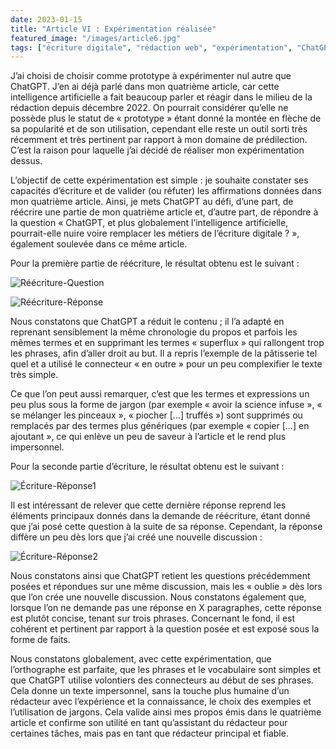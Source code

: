 ```yaml
---
date: 2023-01-15
title: "Article VI : Expérimentation réalisée"
featured_image: "/images/article6.jpg"
tags: ["écriture digitale", "rédaction web", "expérimentation", "ChatGPT"]
---
```


J’ai choisi de choisir comme prototype à expérimenter nul autre que ChatGPT. J’en ai déjà parlé dans mon quatrième article, car cette intelligence artificielle a fait beaucoup parler et réagir dans le milieu de la rédaction depuis décembre 2022. On pourrait considérer qu’elle ne possède plus le statut de « prototype » étant donné la montée en flèche de sa popularité et de son utilisation, cependant elle reste un outil sorti très récemment et très pertinent par rapport à mon domaine de prédilection. C’est la raison pour laquelle j’ai décidé de réaliser mon expérimentation dessus.

L’objectif de cette expérimentation est simple : je souhaite constater ses capacités d’écriture et de valider (ou réfuter) les affirmations données dans mon quatrième article. Ainsi, je mets ChatGPT au défi, d’une part, de réécrire une partie de mon quatrième article et, d’autre part, de répondre à la question « ChatGPT, et plus globalement l’intelligence artificielle, pourrait-elle nuire voire remplacer les métiers de l’écriture digitale ? », également soulevée dans ce même article. 

Pour la première partie de réécriture, le résultat obtenu est le suivant :

![Réécriture-Question](../images/chatgpt-reecriture-1.jpg)
<!-- ![Réécriture-Question](../../images/chatgpt-reecriture-1.jpg) -->
![Réécriture-Réponse](../images/chatgpt-reecriture-2.jpg)

Nous constatons que ChatGPT a réduit le contenu ; il l’a adapté en reprenant sensiblement la même chronologie du propos et parfois les mêmes termes et en supprimant les termes « superflux » qui rallongent trop les phrases, afin d’aller droit au but. Il a repris l’exemple de la pâtisserie tel quel et a utilisé le connecteur « en outre » pour un peu complexifier le texte très simple.

Ce que l’on peut aussi remarquer, c’est que les termes et expressions un peu plus sous la forme de jargon (par exemple « avoir la science infuse », « se mélanger les pinceaux », « piocher […] truffés ») sont supprimés ou remplacés par des termes plus génériques (par exemple « copier […] en ajoutant », ce qui enlève un peu de saveur à l’article et le rend plus impersonnel.

Pour la seconde partie d’écriture, le résultat obtenu est le suivant :

![Écriture-Réponse1](../images/chatgpt-ecriture-1.jpg)

Il est intéressant de relever que cette dernière réponse reprend les éléments principaux donnés dans la demande de réécriture, étant donné que j’ai posé cette question à la suite de sa réponse. Cependant, la réponse diffère un peu dès lors que j’ai créé une nouvelle discussion :

![Écriture-Réponse2](../images/chatgpt-ecriture-2.jpg)

Nous constatons ainsi que ChatGPT retient les questions précédemment posées et répondues sur une même discussion, mais les « oublie » dès lors que l’on crée une nouvelle discussion. Nous constatons également que, lorsque l’on ne demande pas une réponse en X paragraphes, cette réponse est plutôt concise, tenant sur trois phrases. Concernant le fond, il est cohérent et pertinent par rapport à la question posée et est exposé sous la forme de faits.

Nous constatons globalement, avec cette expérimentation, que l’orthographe est parfaite, que les phrases et le vocabulaire sont simples et que ChatGPT utilise volontiers des connecteurs au début de ses phrases. Cela donne un texte impersonnel, sans la touche plus humaine d’un rédacteur avec l’expérience et la connaissance, le choix des exemples et l’utilisation de jargons. Cela valide ainsi mes propos émis dans le quatrième article et confirme son utilité en tant qu’assistant du rédacteur pour certaines tâches, mais pas en tant que rédacteur principal et fiable.